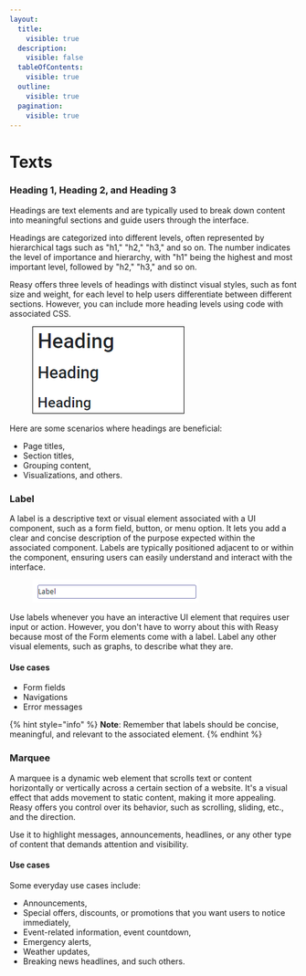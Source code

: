 ```yaml
---
layout:
  title:
    visible: true
  description:
    visible: false
  tableOfContents:
    visible: true
  outline:
    visible: true
  pagination:
    visible: true
---
```


# Texts

### Heading 1, Heading 2, and Heading 3

Headings are text elements and are typically used to break down content into meaningful sections and guide users through the interface.&#x20;

Headings are categorized into different levels, often represented by hierarchical tags such as "h1," "h2," "h3," and so on. The number indicates the level of importance and hierarchy, with "h1" being the highest and most important level, followed by "h2," "h3," and so on.&#x20;

Reasy offers three levels of headings with distinct visual styles, such as font size and weight, for each level to help users differentiate between different sections. However, you can include more heading levels using code with associated CSS.

<div align="left">

<figure><img src="../../../../.gitbook/assets/Heading levels.png" alt=""><figcaption></figcaption></figure>

</div>

Here are some scenarios where headings are beneficial:

* Page titles,
* Section titles,
* Grouping content,
* Visualizations, and others.

### Label

A label is a descriptive text or visual element associated with a UI component, such as a form field, button, or menu option. It lets you add a clear and concise description of the purpose expected within the associated component. Labels are typically positioned adjacent to or within the component, ensuring users can easily understand and interact with the interface.

<div align="left">

<figure><img src="../../../../.gitbook/assets/Label.png" alt=""><figcaption></figcaption></figure>

</div>

Use labels whenever you have an interactive UI element that requires user input or action. However, you don't have to worry about this with Reasy because most of the Form elements come with a label. Label any other visual elements, such as graphs, to describe what they are.

#### Use cases

* Form fields
* Navigations
* Error messages

{% hint style="info" %}
**Note**: Remember that labels should be concise, meaningful, and relevant to the associated element.
{% endhint %}

### Marquee

A marquee is a dynamic web element that scrolls text or content horizontally or vertically across a certain section of a website. It's a visual effect that adds movement to static content, making it more appealing. Reasy offers you control over its behavior, such as scrolling, sliding, etc., and the direction.

Use it to highlight messages, announcements, headlines, or any other type of content that demands attention and visibility.

#### Use cases

Some everyday use cases include:

* Announcements,
* Special offers, discounts, or promotions that you want users to notice immediately,
* Event-related information, event countdown,
* Emergency alerts,
* Weather updates,
* Breaking news headlines, and such others.
